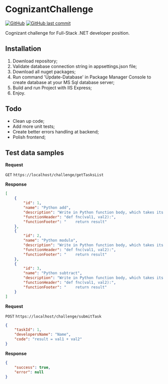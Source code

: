 # CognizantChallenge
[![GitHub](https://img.shields.io/github/license/Paklausk/CognizantChallenge?style=for-the-badge)](https://github.com/Paklausk/CognizantChallenge/blob/master/LICENSE)
[![GitHub last commit](https://img.shields.io/github/last-commit/Paklausk/CognizantChallenge.svg?style=for-the-badge)]()

 Cognizant challenge for Full-Stack .NET developer position.
 
## Installation

1. Download repository;
2. Validate database connection string in appsettings.json file;
3. Download all nuget packages;
4. Run command 'Update-Database' in Package Manager Console to create database at your MS Sql database server;
5. Build and run Project with IIS Express;
6. Enjoy.

## Todo
* Clean up code;
* Add more unit tests;
* Create better errors handling at backend;
* Polish frontend;

## Test data samples

**Request**

`GET` `https://localhost/challenge/getTasksList`

**Response**

```json
[
    {
        "id": 1,
        "name": "Python add",
        "description": "Write in Python function body, which takes its parameters, adds them and returns a result",
        "functionHeader": "def fnc(val1, val2):",
        "functionFooter": "    return result"
    },
    {
        "id": 2,
        "name": "Python modulo",
        "description": "Write in Python function body, which takes its parameters, performs modulo operation on them and returns a result",
        "functionHeader": "def fnc(val1, val2):",
        "functionFooter": "    return result"
    },
    {
        "id": 3,
        "name": "Python subtract",
        "description": "Write in Python function body, which takes its parameters, subtracts them and returns a result",
        "functionHeader": "def fnc(val1, val2):",
        "functionFooter": "    return result"
    }
]
```

**Request**

`POST` `https://localhost/challenge/submitTask`

```json
{
    "taskId": 1,
    "developersName": "Name",
    "code": "result = val1 + val2"
}
```

**Response**

```json
{
    "success": true,
    "error": null
}
```
